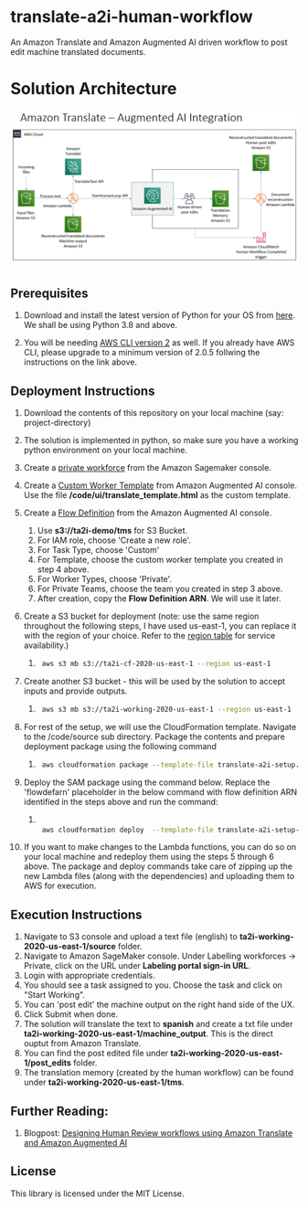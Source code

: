 # translate-a2i-human-workflow
An Amazon Translate and Amazon Augmented AI driven workflow to post edit machine translated documents.

# Solution Architecture

![Solution Architecture](images/Solution-Architecture.PNG)


## Prerequisites

1. Download and install the latest version of Python for your OS from [here](https://www.python.org/downloads/). We shall be using Python 3.8 and above.

2. You will be needing [AWS CLI version 2](https://docs.aws.amazon.com/cli/latest/userguide/cli-chap-install.html) as well. If you already have AWS CLI, please upgrade to a minimum version of 2.0.5 follwing the instructions on the link above.


## Deployment Instructions

1. Download the contents of this repository on your local machine (say: project-directory)

2. The solution is implemented in python, so make sure you have a working python environment on your local machine.

3. Create a [private workforce](https://docs.aws.amazon.com/sagemaker/latest/dg/sms-workforce-management-private-console.html) from the Amazon Sagemaker console.

4. Create a [Custom Worker Template](https://docs.aws.amazon.com/sagemaker/latest/dg/a2i-create-worker-template-console.html) from Amazon Augmented AI console. Use the file **/code/ui/translate_template.html** as the custom template.

5. Create a [Flow Definition](https://docs.aws.amazon.com/sagemaker/latest/dg/a2i-create-flow-definition.html#a2i-create-human-review-console) from the Amazon Augmented AI console.
    1. Use **s3://ta2i-demo/tms** for S3 Bucket.
    2. For IAM role, choose 'Create a new role'.
    3. For Task Type, choose 'Custom'
    4. For Template, choose the custom worker template you created in step 4 above.
    5. For Worker Types, choose 'Private'.
    6. For Private Teams, choose the team you created in step 3 above.
    7. After creation, copy the **Flow Definition ARN**. We will use it later.

6. Create a S3 bucket for deployment (note: use the same region throughout the following steps, I have used us-east-1, you can replace it with the region of your choice. Refer to the [region table](https://aws.amazon.com/about-aws/global-infrastructure/regional-product-services/) for service availability.)
    1. ```bash
        aws s3 mb s3://ta2i-cf-2020-us-east-1 --region us-east-1
        ```
7. Create another S3 bucket - this will be used by the solution to accept inputs and provide outputs. 
    1. ```bash
        aws s3 mb s3://ta2i-working-2020-us-east-1 --region us-east-1
        ```

8. For rest of the setup, we will use the CloudFormation template. Navigate to the /code/source sub directory. Package the contents and prepare deployment package using the following command
    1. ```bash
        aws cloudformation package --template-file translate-a2i-setup.yaml --output-template-file translate-a2i-setup-output.yaml --s3-bucket ta2i-cf-2020-us-east-1 --region us-east-1
        ```
9. Deploy the SAM package using the command below. Replace the 'flowdefarn' placeholder in the below command with flow definition ARN identified in the steps above and run the command:
    1. ```bash 

        aws cloudformation deploy  --template-file translate-a2i-setup-output.yaml --capabilities CAPABILITY_IAM  --region us-east-1 --parameter-overrides FlowDefinitionARNParameter=flowdefarn S3BucketNameParameter=ta2i-working-2020-us-east-1  --stack-name Translate-A2I
        ```
10. If you want to make changes to the Lambda functions, you can do so on your local machine and redeploy them using the steps 5 through 6 above. The package and deploy commands take care of zipping up the new Lambda files (along with the dependencies) and uploading them to AWS for execution.

## Execution Instructions

1. Navigate to S3 console and upload a text file (english) to **ta2i-working-2020-us-east-1/source** folder.
2. Navigate to Amazon SageMaker console. Under Labelling workforces -> Private, click on the URL under **Labeling portal sign-in URL**.
3. Login with appropriate credentials.
4. You should see a task assigned to you. Choose the task and click on "Start Working".
5. You can 'post edit' the machine output on the right hand side of the UX.
6. Click Submit when done.
7. The solution will translate the text to **spanish** and create a txt file under **ta2i-working-2020-us-east-1/machine_output**. This is the direct ouptut from Amazon Translate.
8. You can find the post edited file under **ta2i-working-2020-us-east-1/post_edits** folder.
9. The translation memory (created by the human workflow) can be found under **ta2i-working-2020-us-east-1/tms**.

## Further Reading:
1. Blogpost: [Designing Human Review workflows using Amazon Translate and Amazon Augmented AI ](http://aws.amazon.com/)

## License

This library is licensed under the MIT License. 
